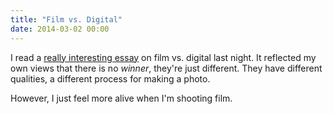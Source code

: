 ```yaml
---
title: "Film vs. Digital"
date: 2014-03-02 00:00
---
```


<p>I read a <a href="http://blog.mingthein.com/2014/01/26/film-diaries-choosing-film-or-digital-and-a-little-rationale/">really interesting essay</a> on film vs. digital last night. It reflected my own views that there is no <em>winner</em>, they're just different. They have different qualities, a different process for making a photo. </p>

<p>However, I just feel more alive when I'm shooting film. </p>

<!-- more -->


